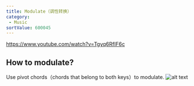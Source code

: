 ```yaml
---
title: Modulate（调性转换）
category:
 - Music
sortValue: 600045
---
```


https://www.youtube.com/watch?v=Tgyq6RfIF6c

## How to modulate?

Use pivot chords（chords that belong to both keys）to modulate.
![alt text](image.png)
